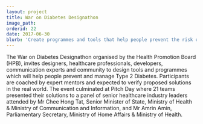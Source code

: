 ```yaml
---
layout: project
title: War on Diabetes Designathon
image_path: 
orderid: 22
date: 2017-06-30
blurb: 'Create programmes and tools that help people prevent the risk of Type 2 Diabetes through early screening and increased physical activity.'
---
```

The War on Diabetes Designathon organised by the Health Promotion Board (HPB), invites designers, healthcare professionals, developers, communication experts and community to design tools and programmes which will help people prevent and manage Type 2 Diabetes. Participants are coached by expert mentors and expected to verify proposed solutions in the real world. The event culminated at Pitch Day where 21 teams presented their solutions to a panel of senior healthcare industry leaders attended by Mr Chee Hong Tat, Senior Minister of State, Ministry of Health & Ministry of Communication and Information, and Mr Amrin Amin, Parliamentary Secretary, Ministry of Home Affairs & Ministry of Health.
<!--more-->

 





